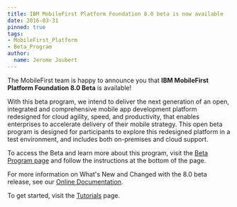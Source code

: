 ```yaml
---
title: IBM MobileFirst Platform Foundation 8.0 beta is now available
date: 2016-03-31
pinned: true
tags:
- MobileFirst_Platform
- Beta_Program
author:
  name: Jerome Joubert
---
```


The MobileFirst team is happy to announce you that **IBM MobileFirst Platform Foundation 8.0 Beta** is available!

With this beta program, we intend to deliver the next generation of an open, integrated and comprehensive mobile app development platform redesigned for cloud agility, speed, and productivity, that enables enterprises to accelerate delivery of their mobile strategy. This open beta program is designed for participants to explore this redesigned platform in a test environment, and includes both on-premises and cloud support.

To access the Beta and learn more about this program, visit the [Beta Program page]({{site.baseurl}}/beta/) and follow the instructions at the bottom of the page.

For more information on What's New and Changed with the 8.0 beta release, see our [Online Documentation](https://www.ibm.com/support/knowledgecenter/SSHS8R_8.0.0/wl_welcome.html).

To get started, visit the [Tutorials]({{site.baseurl}}/tutorials/en/foundation/8.0/all-tutorials) page.